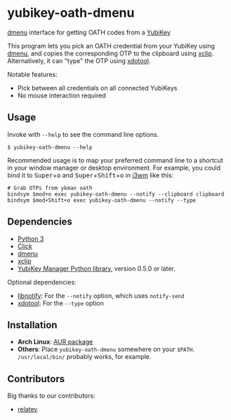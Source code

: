 yubikey-oath-dmenu
===

[dmenu][] interface for getting OATH codes from a [YubiKey][]

This program lets you pick an OATH credential from your YubiKey using [dmenu][],
and copies the corresponding OTP to the clipboard using [xclip][].
Alternatively, it can "type" the OTP using [xdotool][].

Notable features:

- Pick between all credentials on all connected YubiKeys
- No mouse interaction required


Usage
---

Invoke with `--help` to see the command line options.

    $ yubikey-oath-dmenu --help

Recommended usage is to map your preferred command line to a shortcut in your
window manager or desktop environment. For example, you could bind it to
<kbd>Super</kbd>+<kbd>o</kbd> and <kbd>Super</kbd>+<kbd>Shift</kbd>+<kbd>o</kbd>
in [i3wm][] like this:

    # Grab OTPs from ykman oath
    bindsym $mod+o exec yubikey-oath-dmenu --notify --clipboard clipboard
    bindsym $mod+Shift+o exec yubikey-oath-dmenu --notify --type


Dependencies
---

- [Python 3][python]
- [Click][click]
- [dmenu][]
- [xclip][]
- [YubiKey Manager Python library][ykman], version 0.5.0 or later.

Optional dependencies:

- [libnotify][]: For the `--notify` option, which uses `notify-send`
- [xdotool][]: For the `--type` option


Installation
---

- **Arch Linux**: [AUR package][aur]
- **Others**: Place `yubikey-oath-dmenu` somewhere on your `$PATH`.
  `/usr/local/bin/` probably works, for example.


[aur]: https://aur.archlinux.org/packages/yubikey-oath-dmenu
[click]: https://palletsprojects.com/p/click/
[dmenu]: https://tools.suckless.org/dmenu/
[i3wm]: https://i3wm.org/docs/userguide.html
[libnotify]: https://developer.gnome.org/libnotify/
[python]: https://www.python.org/
[xclip]: https://linux.die.net/man/1/xclip
[xdotool]: http://www.semicomplete.com/projects/xdotool/
[ykman]: https://github.com/Yubico/yubikey-manager
[YubiKey]: https://www.yubico.com/products/yubikey-hardware/


Contributors
---

Big thanks to our contributors:

- [relatev](https://github.com/relatev)
